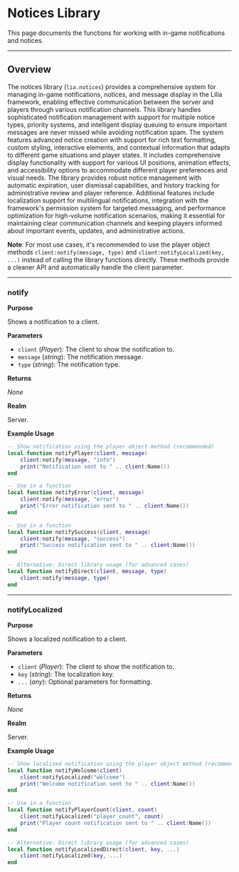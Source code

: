 # Notices Library

This page documents the functions for working with in-game notifications and notices.

---

## Overview

The notices library (`lia.notices`) provides a comprehensive system for managing in-game notifications, notices, and message display in the Lilia framework, enabling effective communication between the server and players through various notification channels. This library handles sophisticated notification management with support for multiple notice types, priority systems, and intelligent display queuing to ensure important messages are never missed while avoiding notification spam. The system features advanced notice creation with support for rich text formatting, custom styling, interactive elements, and contextual information that adapts to different game situations and player states. It includes comprehensive display functionality with support for various UI positions, animation effects, and accessibility options to accommodate different player preferences and visual needs. The library provides robust notice management with automatic expiration, user dismissal capabilities, and history tracking for administrative review and player reference. Additional features include localization support for multilingual notifications, integration with the framework's permission system for targeted messaging, and performance optimization for high-volume notification scenarios, making it essential for maintaining clear communication channels and keeping players informed about important events, updates, and administrative actions.

**Note**: For most use cases, it's recommended to use the player object methods `client:notify(message, type)` and `client:notifyLocalized(key, ...)` instead of calling the library functions directly. These methods provide a cleaner API and automatically handle the client parameter.

---

### notify

**Purpose**

Shows a notification to a client.

**Parameters**

* `client` (*Player*): The client to show the notification to.
* `message` (*string*): The notification message.
* `type` (*string*): The notification type.

**Returns**

*None*

**Realm**

Server.

**Example Usage**

```lua
-- Show notification using the player object method (recommended)
local function notifyPlayer(client, message)
    client:notify(message, "info")
    print("Notification sent to " .. client:Name())
end

-- Use in a function
local function notifyError(client, message)
    client:notify(message, "error")
    print("Error notification sent to " .. client:Name())
end

-- Use in a function
local function notifySuccess(client, message)
    client:notify(message, "success")
    print("Success notification sent to " .. client:Name())
end

-- Alternative: Direct library usage (for advanced cases)
local function notifyDirect(client, message, type)
    client:notify(message, type)
end
```

---

### notifyLocalized

**Purpose**

Shows a localized notification to a client.

**Parameters**

* `client` (*Player*): The client to show the notification to.
* `key` (*string*): The localization key.
* `...` (*any*): Optional parameters for formatting.

**Returns**

*None*

**Realm**

Server.

**Example Usage**

```lua
-- Show localized notification using the player object method (recommended)
local function notifyWelcome(client)
    client:notifyLocalized("welcome")
    print("Welcome notification sent to " .. client:Name())
end

-- Use in a function
local function notifyPlayerCount(client, count)
    client:notifyLocalized("player_count", count)
    print("Player count notification sent to " .. client:Name())
end

-- Alternative: Direct library usage (for advanced cases)
local function notifyLocalizedDirect(client, key, ...)
    client:notifyLocalized(key, ...)
end
```